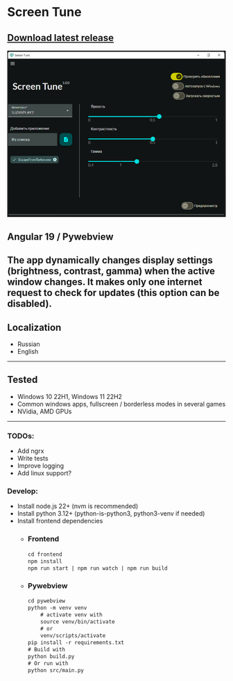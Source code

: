 # Screen Tune
## [**Download latest release**](https://github.com/Quenary/screen-tune/releases/latest)
<img src="extras/screenshots/screen-tune-1.0.0.png?raw=true" alt="Alt text" width="600"/>

## Angular 19 / Pywebview
The app dynamically changes display settings (brightness, contrast, gamma) when the active window changes. It makes only one internet request to check for updates (this option can be disabled).
---
## Localization
* Russian
* English
---
## Tested
* Windows 10 22H1, Windows 11 22H2
* Common windows apps, fullscreen / borderless modes in several games
* NVidia, AMD GPUs
---
### TODOs:
* Add ngrx
* Write tests
* Improve logging
* Add linux support?
### Develop:
* Install node.js 22+ (nvm is recommended)
* Install python 3.12+ (python-is-python3, python3-venv if needed)
* Install frontend dependencies
    * ### Frontend
        ```
        cd frontend
        npm install
        npm run start | npm run watch | npm run build
        ```
    * ### Pywebview
        ```
        cd pywebview
        python -m venv venv
            # activate venv with
            source venv/bin/activate
            # or
            venv/scripts/activate
        pip install -r requirements.txt
        # Build with
        python build.py
        # Or run with
        python src/main.py
        ```
